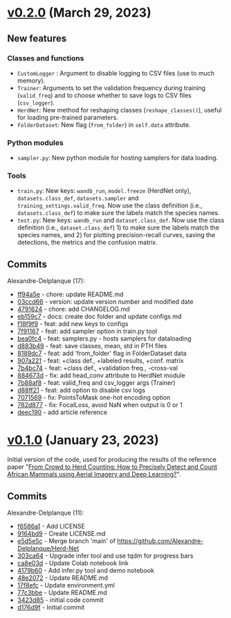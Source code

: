 # [v0.2.0](https://github.com/Alexandre-Delplanque/HerdNet/releases/tag/v0.2.0) (March 29, 2023)
## New features
### Classes and functions
- `CustomLogger` : Argument to disable logging to CSV files (use to much memory).
- `Trainer`: Arguments to set the validation frequency during training (`valid_freq`) and to choose whether to save logs to CSV files (`csv_logger`).
- `HerdNet`: New method for reshaping classes (`reshape_classes()`), useful for loading pre-trained parameters.
- `FolderDataset`: New flag (`from_folder`) in `self.data` attribute.
### Python modules
- `sampler.py`: New python module for hosting samplers for data loading.
### Tools
- `train.py`: New keys: `wandb_run`, `model.freeze` (HerdNet only), `datasets.class_def`, `datasets.sampler` and `training_settings.valid_freq`. Now use the class definition (i.e., `datasets.class_def`) to make sure the labels match the species names.
- `test.py`: New keys: `wandb_run` and `dataset.class_def`. Now use the class definition (i.e., `dataset.class_def`) 1) to make sure the labels match the species names, and 2) for plotting precision-recall curves, saving the detections, the metrics and the confusion matrix.

## Commits
Alexandre-Delplanque (17):
- [ff94a5e](https://github.com/Alexandre-Delplanque/HerdNet/commit/ff94a5e4bcbe5c7efa37354f64d56859b1f0a388) - chore: update README.md
- [03ccd66](https://github.com/Alexandre-Delplanque/HerdNet/commit/03ccd66dfdd70e61677537e5755579eb4386fac6) - version: update version number and modified date
- [4791624](https://github.com/Alexandre-Delplanque/HerdNet/commit/4791624c0d32760e424d6b7b863763e54c273313) - chore: add CHANGELOG.md
- [eb159c7](https://github.com/Alexandre-Delplanque/HerdNet/commit/eb159c72270302265295a8bbff6fc85fc9b6c7a4) - docs: create doc folder and update configs md
- [f18f9f9](https://github.com/Alexandre-Delplanque/HerdNet/commit/f18f9f9ef2a8702c467d77a127333f1c7d303d60) - feat: add new keys to configs
- [7f91167](https://github.com/Alexandre-Delplanque/HerdNet/commit/7f911677237ef35aadb4378a8ef21d088a9070f8) - feat: add sampler option in train.py tool
- [bea0fc4](https://github.com/Alexandre-Delplanque/HerdNet/commit/bea0fc4cfc616c94ee0f124b635b2f3cccb250e6) - feat: samplers.py - hosts samplers for dataloading
- [d883b49](https://github.com/Alexandre-Delplanque/HerdNet/commit/d883b49bbbe954df6eb4b5c307b943a261fbb4bc) - feat: save classes, mean, std in PTH files
- [8189dc7](https://github.com/Alexandre-Delplanque/HerdNet/commit/8189dc746577375322d4d30bd6958c74a801fc6a) - feat: add 'from_folder' flag in FolderDataset data
- [907a221](https://github.com/Alexandre-Delplanque/HerdNet/commit/907a221668641627013f13831e09296c95fbeea1) - feat: +class def., +labeled results, +conf. matrix
- [7b4bc74](https://github.com/Alexandre-Delplanque/HerdNet/commit/7b4bc7461619aa3e07f474fa15e447193129dcc4) - feat: +class def., +validation freq., -cross-val
- [884673d](https://github.com/Alexandre-Delplanque/HerdNet/commit/884673d15869ecb0f8dc335f527b5a09ce0c91e4) - fix: add head_conv attribute to HerdNet module
- [7b88af8](https://github.com/Alexandre-Delplanque/HerdNet/commit/7b88af8cfeee172d7da56196727a3f6c7f8da9fb) - feat: valid_freq and csv_logger args (Trainer)
- [d88ff21](https://github.com/Alexandre-Delplanque/HerdNet/commit/d88ff21b8dab870bf6a0c04e38269ed3ee4ffc36) - feat: add option to disable csv logs
- [7071569](https://github.com/Alexandre-Delplanque/HerdNet/commit/707156928508923d9ac78efcd52ade8fe963929d) - fix: PointsToMask one-hot encoding option
- [782d877](https://github.com/Alexandre-Delplanque/HerdNet/commit/782d877fdd1a50f3590a5138814f571ded9bef26) - fix: FocalLoss, avoid NaN when output is 0 or 1
- [deec190](https://github.com/Alexandre-Delplanque/HerdNet/commit/deec19098bcbadaf73e3ff624eafa5382f5e5fec) - add article reference


# [v0.1.0](https://github.com/Alexandre-Delplanque/HerdNet/releases/tag/v0.1.0) (January 23, 2023)
Initial version of the code, used for producing the results of the reference paper "[From Crowd to Herd Counting: How to Precisely Detect and Count African Mammals using Aerial Imagery and Deep Learning?](https://doi.org/10.1016/j.isprsjprs.2023.01.025)".

## Commits
Alexandre-Delplanque (11):
- [f6586a1](https://github.com/Alexandre-Delplanque/HerdNet/commit/f6586a1bf846cf6ac66762ad84091e3476e1e435) - Add LICENSE
- [9164bd9](https://github.com/Alexandre-Delplanque/HerdNet/commit/9164bd941245701fcd1e734992d88a8edd4b9568) - Create LICENSE.md
- [e5d5e5c](https://github.com/Alexandre-Delplanque/HerdNet/commit/e5d5e5cc3589153470c4da07c2b21dd9d1415fdc) - Merge branch 'main' of https://github.com/Alexandre-Delplanque/Herd-Net
- [303ca64](https://github.com/Alexandre-Delplanque/HerdNet/commit/303ca64f2ef9fc243ff32b807cb329c36431e03d) - Upgrade infer tool and use tqdm for progress bars
- [ca8e03d](https://github.com/Alexandre-Delplanque/HerdNet/commit/ca8e03d3b0d3795e85329abf4ba7f966d6e26887) - Update Colab notebook link
- [4179b60](https://github.com/Alexandre-Delplanque/HerdNet/commit/4179b600cf9b1ac45ca4a262d0b24c952be62a99) - Add infer.py tool and demo notebook
- [48e2072](https://github.com/Alexandre-Delplanque/HerdNet/commit/48e2072bc75b696d67e7e7bcc5f7915c0ff4fe9f) - Update README.md
- [17f8efc](https://github.com/Alexandre-Delplanque/HerdNet/commit/17f8efc53ec761f9da7636d4562728e00c51072f) - Update environment.yml
- [77c3bbe](https://github.com/Alexandre-Delplanque/HerdNet/commit/77c3bbe6d3d1e17be9229c42c591f8719f0d880a) - Update README.md
- [3423d85](https://github.com/Alexandre-Delplanque/HerdNet/commit/3423d85f80a0f11c6d83d40ebe3ac9bf262d488b) - initial code commit
- [d176d9f](https://github.com/Alexandre-Delplanque/HerdNet/commit/d176d9fcc721c97888550a36b542a5bbb72f0fba) - Initial commit